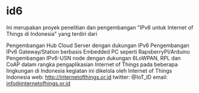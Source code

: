 id6
===

Ini merupakan proyek penelitian dan pengembangan "IPv6 untuk Internet of Things di Indonesia" yang terdiri dari

Pengembangan Hub Cloud Server dengan dukungan IPv6
Pengembangan IPv6 Gateway/Station berbasis Embedded PC seperti RapsberryPI/Arduino
Pengembangan IPv6-USN node dengan dukungan 6LoWPAN, RPL dan CoAP dalam rangka pengaplikasian Internet of Things pada beberapa lingkungan di Indonesia
kegiatan ini dikelola oleh Internet of Things Indonesia 
web: http://internetofthings.or.id 
twitter: @IoT_ID 
email: info@internetofhings.or.id
